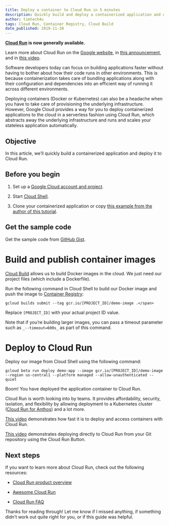 ```yaml
---
title: Deploy a container to Cloud Run in 5 minutes
description: Quickly build and deploy a containerized application and deploy it to Cloud Run.
author: timtech4u
tags: Cloud Run, Container Registry, Cloud Build
date_published: 2019-11-20
---
```


**[Cloud Run](https://cloud.google.com/run/) is now generally available.**

Learn more about Cloud Run on the
[Google website](https://cloud.google.com/blog/products/serverless/knative-based-cloud-run-services-are-ga), in
[this announcement](https://twitter.com/ahmetb/status/1195056373983145984), and in
[this video](https://youtu.be/gx8VTa1c8DA).

Software developers today can focus on building applications faster without having to bother about how their code runs in
other environments. This is because containerization takes care of bundling applications along with their configuration and
dependencies into an efficient way of running it across different environments.

Deploying containers (Docker or Kubernetes) can also be a headache when you have to take care of provisioning the 
underlying infrastructure. However, Google Cloud provides a way for you to deploy containerized applications to the cloud in
a serverless fashion using Cloud Run, which abstracts away the underlying infrastructure and runs and scales your stateless
application automatically.

## Objective

In this article, we’ll quickly build a containerized application and deploy it to Cloud Run.

## Before you begin

1. Set up a [Google Cloud account and project](https://cloud.google.com/gcp/getting-started/).

2. Start [Cloud Shell](https://cloud.google.com/shell/).

3. Clone your containerized application or copy 
[this example from the author of this tutorial](https://gist.github.com/Timtech4u/6639a92b4197ea831ba9b975c9b34a76).

## Get the sample code

Get the sample code from [GitHub Gist](https://gist.github.com/Timtech4u/6639a92b4197ea831ba9b975c9b34a76).

# Build and publish container images

[Cloud Build](https://cloud.google.com/cloud-build/) allows us to build Docker images in the cloud. We just need our
project files (which include a Dockerfile).

Run the following command in Cloud Shell to build our Docker image and push the image to
[Container Registry](https://cloud.google.com/container-registry/):

    gcloud builds submit --tag gcr.io/[PROJECT_ID]/demo-image .</span>

Replace `[PROJECT_ID]` with your actual project ID value.

Note that if you’re building larger images, you can pass a timeout parameter such as `_--timeout=600s_` as part of this
command.

# Deploy to Cloud Run

Deploy our image from Cloud Shell using the following command:

    gcloud beta run deploy demo-app --image gcr.io/[PROJECT_ID]/demo-image --region us-central1 --platform managed --allow-unauthenticated --quiet

Boom! You have deployed the application container to Cloud Run.

Cloud Run is worth looking into by teams. It provides affordability, security, isolation, and flexibility by allowing
deployment to a Kubernetes cluster
([Cloud Run for Anthos](https://cloud.google.com/run/docs/quickstarts/prebuilt-deploy-gke)) and a lot more.

[This video](https://www.youtube.com/watch?v=5TvAp0yjZEQ) demonstrates how fast it is to deploy and access containers with 
Cloud Run.

[This video](https://youtu.be/14B2zdoBnIY) demonstrates deploying directly to Cloud Run from your Git repository using the
Cloud Run Button.

## Next steps

If you want to learn more about Cloud Run, check out the following resources:

- [Cloud Run product overview](https://cloud.google.com/run/)

- [Awesome Cloud Run](https://github.com/steren/awesome-cloudrun)

- [Cloud Run FAQ](https://github.com/ahmetb/cloud-run-faq)

Thanks for reading through! Let me know if I missed anything, if something didn’t work out quite right for you, or if this
guide was helpful.
